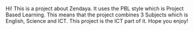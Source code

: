 Hi! This is a project about Zendaya. It uses the PBL style which is Project Based Learning. This means that the project combines 3 Subjects which is English, Science and ICT. This project is the ICT part of it. Hope you enjoy!
